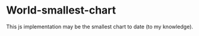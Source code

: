 # World-smallest-chart

This js implementation may be the smallest chart to date (to my knowledge).
